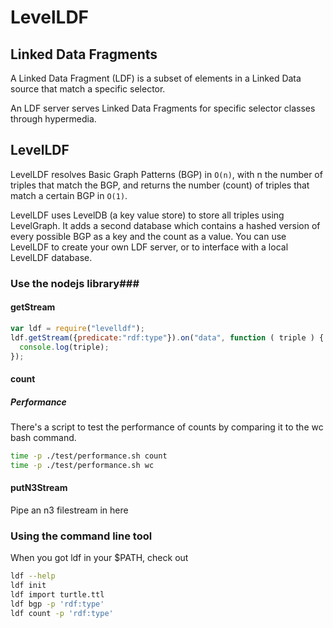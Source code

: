 # LevelLDF #

## Linked Data Fragments ##

A Linked Data Fragment (LDF) is a subset of elements in a Linked Data source that match a specific selector.

An LDF server serves Linked Data Fragments for specific selector classes through hypermedia.

## LevelLDF ##

LevelLDF resolves Basic Graph Patterns (BGP) in `O(n)`, with n the number of triples that match the BGP, and returns the number (count) of triples that match a certain BGP in `O(1)`.

LevelLDF uses LevelDB (a key value store) to store all triples using LevelGraph. It adds a second database which contains a hashed version of every possible BGP as a key and the count as a value. You can use LevelLDF to create your own LDF server, or to interface with a local LevelLDF database.

### Use the nodejs library###

#### getStream ####

```javascript
var ldf = require("levelldf");
ldf.getStream({predicate:"rdf:type"}).on("data", function ( triple ) {
  console.log(triple);
});
```

#### count ####

##### Performance

There's a script to test the performance of counts by comparing it to the wc bash command.

```bash
time -p ./test/performance.sh count
time -p ./test/performance.sh wc
```

#### putN3Stream ####

Pipe an n3 filestream in here

### Using the command line tool ###

When you got ldf in your $PATH, check out

```bash
ldf --help
ldf init
ldf import turtle.ttl
ldf bgp -p 'rdf:type'
ldf count -p 'rdf:type'
```

